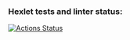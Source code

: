 ### Hexlet tests and linter status:
[![Actions Status](https://github.com/jodekjodek/qa-engineer-project-84/actions/workflows/hexlet-check.yml/badge.svg)](https://github.com/jodekjodek/qa-engineer-project-84/actions)